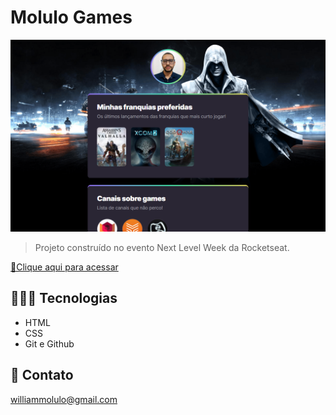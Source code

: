 # Molulo Games

![preview](./.github/previem.png)

>Projeto construído no evento Next Level Week da Rocketseat.

[🔗Clique aqui para acessar](https://williammolulo.github.io/molulo-games/)

## 👨🏽‍💻 Tecnologias
- HTML
- CSS
- Git e Github

## 📧 Contato

williammolulo@gmail.com
